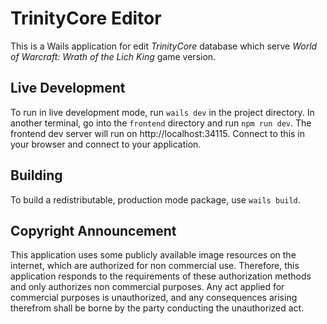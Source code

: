 # TrinityCore Editor

This is a Wails application for edit _TrinityCore_ database which serve _World of Warcraft: Wrath of the Lich King_ game version.

## Live Development

To run in live development mode, run `wails dev` in the project directory. In another terminal, go into the `frontend`
directory and run `npm run dev`. The frontend dev server will run on http://localhost:34115. Connect to this in your
browser and connect to your application.

## Building

To build a redistributable, production mode package, use `wails build`.

## Copyright Announcement

This application uses some publicly available image resources on the internet, which are authorized for non commercial use. Therefore, this application responds to the requirements of these authorization methods and only authorizes non commercial purposes. Any act applied for commercial purposes is unauthorized, and any consequences arising therefrom shall be borne by the party conducting the unauthorized act.
